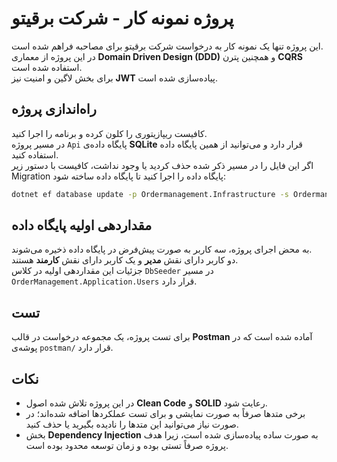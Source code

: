 # پروژه نمونه کار - شرکت برقیتو

این پروژه تنها یک نمونه کار به درخواست شرکت برقیتو برای مصاحبه فراهم شده است.  
در این پروژه از معماری **Domain Driven Design (DDD)** و همچنین پترن **CQRS** استفاده شده است.  
برای بخش لاگین و امنیت نیز **JWT** پیاده‌سازی شده است.

## راه‌اندازی پروژه
کافیست ریپازیتوری را کلون کرده و برنامه را اجرا کنید.  
در مسیر پروژه `Api` پایگاه داده‌ی **SQLite** قرار دارد و می‌توانید از همین پایگاه داده استفاده کنید.  
اگر این فایل را در مسیر ذکر شده حذف کردید یا وجود نداشت، کافیست با دستور زیر Migration پایگاه داده را اجرا کنید تا پایگاه داده ساخته شود:

```bash
dotnet ef database update -p Ordermanagement.Infrastructure -s Ordermanagement.Api -c WriteDbContext
```

## مقداردهی اولیه پایگاه داده
به محض اجرای پروژه، سه کاربر به صورت پیش‌فرض در پایگاه داده ذخیره می‌شوند.  
دو کاربر دارای نقش **مدیر** و یک کاربر دارای نقش **کارمند** هستند.  
جزئیات این مقداردهی اولیه در کلاس `DbSeeder` در مسیر `OrderManagement.Application.Users` قرار دارد.

## تست
برای تست پروژه، یک مجموعه درخواست در قالب **Postman** آماده شده است که در پوشه‌ی `postman/` قرار دارد.

## نکات
- در این پروژه تلاش شده اصول **Clean Code** و **SOLID** رعایت شود.  
- برخی متدها صرفاً به صورت نمایشی و برای تست عملکردها اضافه شده‌اند؛ در صورت نیاز می‌توانید این متدها را نادیده بگیرید یا حذف کنید.  
- بخش **Dependency Injection** به صورت ساده پیاده‌سازی شده است، زیرا هدف پروژه صرفاً تستی بوده و زمان توسعه محدود بوده است.
